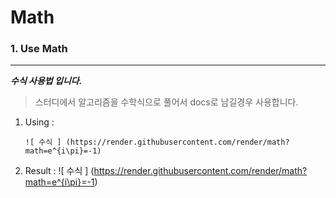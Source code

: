 # Math

### 1. Use Math

---

**_수식 사용법 입니다._**

> 스터디에서 알고리즘을 수학식으로 풀어서 docs로 남길경우 사용합니다.

1. Using :

   ```
   ![ 수식 ] (https://render.githubusercontent.com/render/math?math=e^{i\pi}=-1)
   ```

2. Result :
   ![ 수식 ] (https://render.githubusercontent.com/render/math?math=e^{i\pi}=-1)
